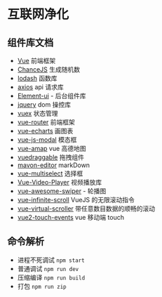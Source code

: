 # 互联网净化

## 组件库文档

- [Vue](https://vue.rainys.me/) 前端框架
- [ChanceJS](https://chancejs.com/) 生成随机数
- [lodash](https://www.lodashjs.com/) 函数库
- [axios](http://www.axios-js.com/) api 请求库
- [Element-ui](https://ele.rainys.me) - 后台组件库
- [jquery](https://www.jquery123.com/) dom 操控库
- [vuex](https://vuex.vuejs.org/zh/guide/) 状态管理
- [vue-router](https://router.vuejs.org/zh/) 前端框架
- [vue-echarts](https://github.com/ecomfe/vue-echarts) 画图表
- [vue-js-modal](https://github.com/euvl/vue-js-modal) 模态框
- [vue-amap](https://github.com/ElemeFE/vue-amap) vue 高德地图
- [vuedraggable](https://github.com/SortableJS/Vue.Draggable) 拖拽组件
- [mavon-editor](https://github.com/hinesboy/mavonEditor) markDown
- [vue-multiselect](https://github.com/shentao/vue-multiselect) 选择框
- [Vue-Video-Player](https://github.com/surmon-china/vue-video-player) 视频播放库
- [vue-awesome-swiper](https://surmon-china.github.io/vue-awesome-swiper/) - 轮播图
- [vue-infinite-scroll](https://github.com/ElemeFE/vue-infinite-scroll) VueJS 的无限滚动指令
- [vue-virtual-scroller](https://github.com/Akryum/vue-virtual-scroller) 带任意数目数据的顺畅的滚动
- [vue2-touch-events](https://github.com/jerrybendy/vue-touch-events#readme) vue 移动端 touch

## 命令解析

- 进程不死调试 `npm start`
- 普通调试 `npm run dev`
- 压缩编译 `npm run build`
- 打包 `npm run zip`

